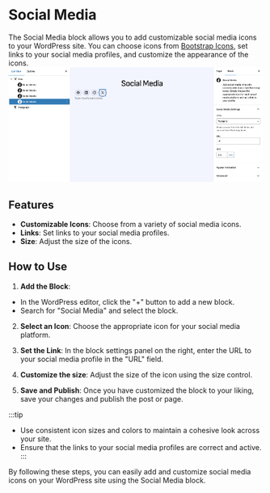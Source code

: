 # Social Media

The Social Media block allows you to add customizable social media icons to your WordPress site. You can choose icons from [Bootstrap Icons](https://icons.getbootstrap.com/?q=social), set links to your social media profiles, and customize the appearance of the icons.
<br />
![social media icon](/img/mivox/social-media.jpg)

## Features

- **Customizable Icons**: Choose from a variety of social media icons.
- **Links**: Set links to your social media profiles.
- **Size**: Adjust the size of the icons.


## How to Use
1. **Add the Block**:
- In the WordPress editor, click the "+" button to add a new block.
- Search for "Social Media" and select the block.

2. **Select an Icon**:
Choose the appropriate icon for your social media platform.

3. **Set the Link**:
In the block settings panel on the right, enter the URL to your social media profile in the "URL" field.

4. **Customize the size**:
Adjust the size of the icon using the size control.

5. **Save and Publish**:
Once you have customized the block to your liking, save your changes and publish the post or page.

:::tip
- Use consistent icon sizes and colors to maintain a cohesive look across your site.
- Ensure that the links to your social media profiles are correct and active.
:::


By following these steps, you can easily add and customize social media icons on your WordPress site using the Social Media block.